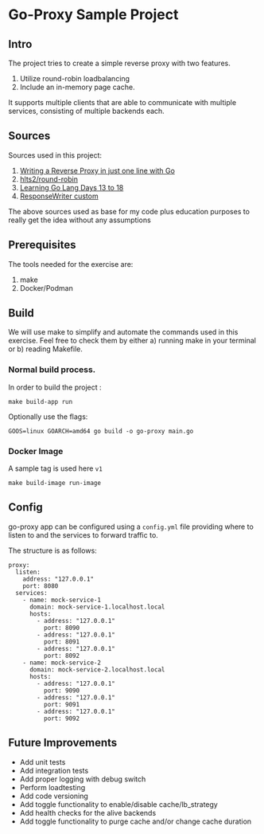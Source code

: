 # Go-Proxy Sample Project

## Intro

The project tries to create a simple reverse proxy with two features. 

1. Utilize round-robin loadbalancing
2. Include an in-memory page cache.

It supports multiple clients that are able to communicate with multiple services, consisting of multiple backends each.

## Sources 
Sources used in this project:

1. [Writing a Reverse Proxy in just one line with Go](https://hackernoon.com/writing-a-reverse-proxy-in-just-one-line-with-go-c1edfa78c84b)
2. [hlts2/round-robin](https://github.com/hlts2/round-robin)
3. [Learning Go Lang Days 13 to 18](https://medium.com/codex/learning-go-lang-days-13-to-18-building-a-caching-reverse-proxy-in-go-lang-a0965495c329)
4. [ResponseWriter custom](https://stackoverflow.com/a/65895198/2766769)

The above sources used as base for my code plus education purposes to really get the idea without any assumptions 

## Prerequisites

The tools needed for the exercise are:

1. make
2. Docker/Podman

## Build
We will use make to simplify and automate the commands used in this exercise. Feel free to check them by either a) running make in your terminal or b) reading Makefile.

### Normal build process.

In order to build the project :
```
make build-app run
```

Optionally use the flags:
```
GOOS=linux GOARCH=amd64 go build -o go-proxy main.go
```

### Docker Image

A sample tag is used here `v1`
```
make build-image run-image
```

## Config

go-proxy app can be configured using a `config.yml` file providing where to listen to and the services to forward traffic to.

The structure is as follows:
```
proxy:
  listen:
    address: "127.0.0.1"
    port: 8080
  services:
    - name: mock-service-1
      domain: mock-service-1.localhost.local
      hosts:
        - address: "127.0.0.1"
          port: 8090
        - address: "127.0.0.1"
          port: 8091
        - address: "127.0.0.1"
          port: 8092
    - name: mock-service-2
      domain: mock-service-2.localhost.local
      hosts:
        - address: "127.0.0.1"
          port: 9090
        - address: "127.0.0.1"
          port: 9091
        - address: "127.0.0.1"
          port: 9092
```

## Future Improvements

* Add unit tests 
* Add integration tests
* Add proper logging with debug switch
* Perform loadtesting
* Add code versioning
* Add toggle functionality to enable/disable cache/lb_strategy
* Add health checks for the alive backends
* Add toggle functionality to purge cache and/or change cache duration
